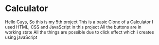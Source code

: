 # Calculator

Hello Guys,
So this is my 5th project 
This is a basic Clone of a Calculator 
I used HTML, CSS and JavaScript in this project
All the buttons are in working state
All the things are possible due to click effect which i creates using javaScript
